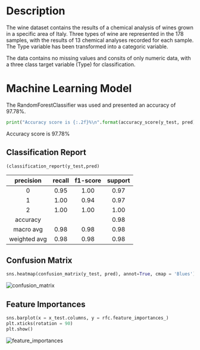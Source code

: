 # Description

The wine dataset contains the results of a chemical analysis of wines grown in a specific area of Italy. Three types of wine are represented in the 178 samples, with the results of 13 chemical analyses recorded for each sample. The Type variable has been transformed into a categoric variable.

The data contains no missing values and consits of only numeric data, with a three class target variable (Type) for classification.

# Machine Learning Model

The RandomForestClassifier was used and presented an accuracy of 97.78%.
~~~python
print("Accuracy score is {:.2f}%\n".format(accuracy_score(y_test, pred)*100))
~~~
Accuracy score is 97.78%

## Classification Report
~~~python
(classification_report(y_test,pred)
~~~
  precision   |   recall  |  f1-score  |   support
:---------------------------:|:----------------------------:|:---------------------------:|:-----------------------------:
 0     |    0.95    |    1.00     |   0.97     |   18
 1     |    1.00    |    0.94    |    0.97    |     17
 2    |    1.00   |    1.00    |    1.00    |     10
accuracy     |             |            |   0.98   |    45
macro avg   |      0.98    |    0.98    |    0.98    |    45
weighted avg    |     0.98    |    0.98   |    0.98    |    45


## Confusion Matrix

~~~python
sns.heatmap(confusion_matrix(y_test, pred), annot=True, cmap = 'Blues')
~~~  


![confusion_matrix](https://user-images.githubusercontent.com/83030060/132532139-93eba986-bb79-4e6e-942e-424dbec0d7d6.jpg)

## Feature Importances
~~~python
sns.barplot(x = x_test.columns, y = rfc.feature_importances_)
plt.xticks(rotation = 90)
plt.show()
~~~

![feature_importances](https://user-images.githubusercontent.com/83030060/132532453-cf160b5a-022e-4ff1-9fad-ac4f79811228.jpg)
